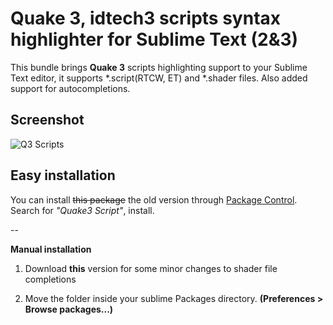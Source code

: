 # Quake 3, idtech3 scripts syntax highlighter for Sublime Text (2&3)
This bundle brings __Quake 3__ scripts highlighting support to your Sublime Text editor, it supports *.script(RTCW, ET) and *.shader files. Also added support for autocompletions.

## Screenshot
![Q3 Scripts](../master/assets/q3-highlight.png)

## Easy installation
You can install ~~this package~~ the old version through [Package Control](https://packagecontrol.io/installation). Search for *"Quake3 Script"*, install.

--

**Manual installation**

1. Download **this** version for some minor changes to shader file completions

2. Move the folder inside your sublime Packages directory. **(Preferences > Browse packages...)**
